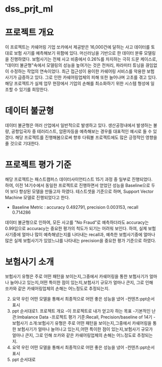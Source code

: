 # dss_prjt_ml

프로젝트 개요
=================================================
이 프로젝트는 카쉐어링 기업 쏘카에서 제공받은 16,000건에 달하는 사고 데이터를 토대로 보험 사기를 예측해보기 위함에 있다.
머신러닝을 기반으로 한 데이터 분류 모델링을 진행하였다. 
보험사기는 전체 사고 비중에서 0.26%를 차지하는 극히 드문 케이스로, "데이터 불균형"속에서 모델링의 성능을 높여가는 것은 전처리, 파라미터 튜닝을 끊임없이 수정하는 작업의 연속이었다.
최근 접근성이 용이한 카쉐어링 서비스를 악용한 보험사기가 급증하고 있다. 그로 인한 카쉐어링업체의 피해 또한 늘어나며 고초를 겪고 있다. 해당 프로젝트가 실제 업무 현장에서 기업의 손해를 최소화하기 위한 시스템 형성에 일조할 수 있기를 희망한다.

# 데이터 불균형
데이터 불균형은 여러 산업에서 일반적으로 발생하고 있다. 생산공정내에서 발생하는 불량, 공항입국자 중 테러리스트, 암환자등을 예측해보는 경우를 대표적인 예시로 들 수 있겠다.
해당 프로젝트를 진행해봄으로써 향후 다뤄볼 프로젝트에도 많은 긍정적인 영향을 줄 것으로 기대한다. 

# 프로젝트 평가 기준
해당 프로젝트는 패스트캠퍼스 데이터사이언티스트 15기 과정 중 일부로 진행되었다. 하여, 이전 14기수에서 동일한 프로젝트로 진행하면서 얻었던 성능을 Baseline으로 두어 보다 향상된 모델을 만들고자 하였다. 
테스트셋을 기준으로 하며, Support Vector Machine 모델로 진행되었다고 한다.
* Baseline Metric : accuracy 0.492791, precision 0.003153, recall 0.714286

데이터 불균형으로 인하여, 모든 사고를 "No Fraud"로 예측하더라도 accuracy는 0.99임으로 accuracy는 중요한 평가의 척도가 되기는 어려워 보인다. 하여, 실제 보험사기중에 얼마나 많이 예측해냈는지를 나타내는 recall과, 예측한 보험사기중에 얼마나 많은 실제 보험사기가 있었느냐를 나타내는 precision을 중요한 평가 기준으로 하였다.

# 보험사기 소개
보험사기 유형은 주로 어떤 패턴을 보이는지,그중에서 카쉐어링을 통한 보험사기가 얼마나 늘어나고 있는지,어떤 특이한 점이 있는지,보험사기 규모가 얼마나 큰지, 그로 인해 쏘카와 같은 카쉐어링업체의 손해는 어느정도로 추정되는지.

2. 요약
우린 어떤 모델을 통해서 최종적으로 어떤 좋은 성능을 냈어
-컨텐츠:ppt순서 표시
3. ppt 순서대로1. 프로젝트 개요
-이 프로젝트로 내가 얻고자 하는 목표
-기본적인 난관:Imbalance Data
-프로젝트 평가 기준:Recall, Precision/baseline of 14기
-보험사기 소개:보험사기 유형은 주로 어떤 패턴을 보이는지,그중에서 카쉐어링을 통한 보험사기가 얼마나 늘어나고 있는지,어떤 특이한 점이 있는지,보험사기 규모가 얼마나 큰지, 그로 인해 쏘카와 같은 카쉐어링업체의 손해는 어느정도로 추정되는지.
2. 요약
우린 어떤 모델을 통해서 최종적으로 어떤 좋은 성능을 냈어
-컨텐츠:ppt순서 표시
3. ppt 순서대로
